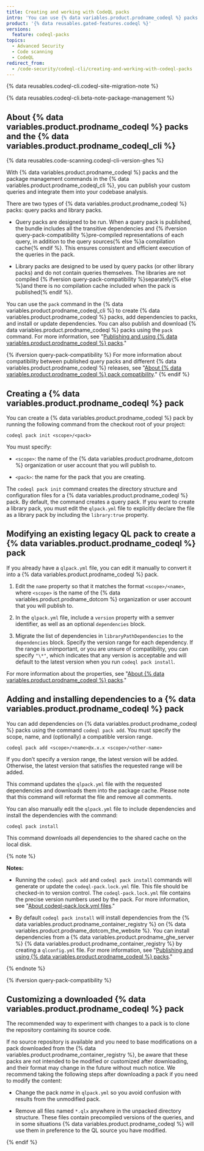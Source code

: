 ```yaml
---
title: Creating and working with CodeQL packs
intro: 'You can use {% data variables.product.prodname_codeql %} packs to create, share, depend on, and run {% data variables.product.prodname_codeql %} queries and libraries.'
product: '{% data reusables.gated-features.codeql %}'
versions:
  feature: codeql-packs
topics:
  - Advanced Security
  - Code scanning
  - CodeQL
redirect_from:
  - /code-security/codeql-cli/creating-and-working-with-codeql-packs
---
```


{% data reusables.codeql-cli.codeql-site-migration-note %}

{% data reusables.codeql-cli.beta-note-package-management %}

## About {% data variables.product.prodname_codeql %} packs and the {% data variables.product.prodname_codeql_cli %}

{% data reusables.code-scanning.codeql-cli-version-ghes %}

With {% data variables.product.prodname_codeql %} packs and the package management commands in the {% data variables.product.prodname_codeql_cli %}, you can publish your custom queries and integrate them into your codebase analysis.

There are two types of {% data variables.product.prodname_codeql %} packs: query packs and library packs.

- Query packs are designed to be run. When a query pack is published, the bundle includes all the transitive dependencies and {% ifversion query-pack-compatibility %}pre-compiled representations of each query, in addition to the query sources{% else %}a compilation cache{% endif %}. This ensures consistent and efficient execution of the queries in the pack.
  
- Library packs are designed to be used by query packs (or other library packs) and do not contain queries themselves. The libraries are not compiled {% ifversion query-pack-compatibility %}separately{% else %}and there is no compilation cache included when the pack is published{% endif %}.

You can use the `pack` command in the {% data variables.product.prodname_codeql_cli %} to create {% data variables.product.prodname_codeql %} packs, add dependencies to packs, and install or update dependencies. You can also publish and download {% data variables.product.prodname_codeql %} packs using the `pack` command. For more information, see "[Publishing and using {% data variables.product.prodname_codeql %} packs](/code-security/codeql-cli/using-the-codeql-cli/publishing-and-using-codeql-packs)."

{% ifversion query-pack-compatibility %}
For more information about compatibility between published query packs and different {% data variables.product.prodname_codeql %} releases, see "[About {% data variables.product.prodname_codeql %} pack compatibility](/code-security/codeql-cli/using-the-codeql-cli/publishing-and-using-codeql-packs#about-codeql-pack-compatibility)."
{% endif %}

## Creating a {% data variables.product.prodname_codeql %} pack

You can create a {% data variables.product.prodname_codeql %} pack by running the following command from the checkout root of your project:

```
codeql pack init <scope>/<pack>
```

You must specify:

- `<scope>`: the name of the {% data variables.product.prodname_dotcom %} organization or user account that you will publish to.

- `<pack>`: the name for the pack that you are creating.

The `codeql pack init` command creates the directory structure and configuration files for a {% data variables.product.prodname_codeql %} pack. By default, the command creates a query pack. If you want to create a library pack, you must edit the `qlpack.yml` file to explicitly declare the file as a library pack by including the `library:true` property.

## Modifying an existing legacy QL pack to create a {% data variables.product.prodname_codeql %} pack

If you already have a `qlpack.yml` file, you can edit it manually to convert it into a {% data variables.product.prodname_codeql %} pack.

1. Edit the `name` property so that it matches the format `<scope>/<name>`, where `<scope>` is the name of the {% data variables.product.prodname_dotcom %} organization or user account that you will publish to.

2. In the `qlpack.yml` file, include a `version` property with a semver identifier, as well as an optional `dependencies` block.

3. Migrate the list of dependencies in `libraryPathDependencies` to the `dependencies` block. Specify the version range for each dependency. If the range is unimportant, or you are unsure of compatibility, you can specify `"\*"`, which indicates that any version is acceptable and will default to the latest version when you run `codeql pack install`.

For more information about the properties, see "[About {% data variables.product.prodname_codeql %} packs](/code-security/codeql-cli/codeql-cli-reference/about-codeql-packs#about-codeql-packs)."

## Adding and installing dependencies to a {% data variables.product.prodname_codeql %} pack

You can add dependencies on {% data variables.product.prodname_codeql %} packs using the command `codeql pack add`. You must specify the scope, name, and (optionally) a compatible version range.

```
codeql pack add <scope>/<name>@x.x.x <scope>/<other-name>
```

If you don’t specify a version range, the latest version will be added. Otherwise, the latest version that satisfies the requested range will be added.

This command updates the `qlpack.yml` file with the requested dependencies and downloads them into the package cache. Please note that this command will reformat the file and remove all comments.

You can also manually edit the `qlpack.yml` file to include dependencies and install the dependencies with the command:

```
codeql pack install
```

This command downloads all dependencies to the shared cache on the local disk.

{% note %}

**Notes:**

- Running the `codeql pack add` and `codeql pack install` commands will generate or update the `codeql-pack.lock.yml` file. This file should be checked-in to version control. The `codeql-pack.lock.yml` file contains the precise version numbers used by the pack. For more information, see "[About codeql-pack.lock.yml files](/code-security/codeql-cli/codeql-cli-reference/about-codeql-packs#about-codeql-pack-lock)."

- By default `codeql pack install` will install dependencies from the {% data variables.product.prodname_container_registry %} on {% data variables.product.prodname_dotcom_the_website %}. You can install dependencies from a {% data variables.product.prodname_ghe_server %} {% data variables.product.prodname_container_registry %} by creating a `qlconfig.yml` file. For more information, see "[Publishing and using {% data variables.product.prodname_codeql %} packs](/code-security/codeql-cli/using-the-codeql-cli/publishing-and-using-codeql-packs)."

{% endnote %}

{% ifversion query-pack-compatibility %}

## Customizing a downloaded {% data variables.product.prodname_codeql %} pack

The recommended way to experiment with changes to a pack is to clone the repository containing its source code.

If no source repository is available and you need to base modifications on a pack downloaded from the {% data variables.product.prodname_container_registry %}, be aware that these packs are not intended to be modified or customized after downloading, and their format may change in the future without much notice.  We recommend taking the following steps after downloading a pack if you need to modify the content:

- Change the pack _name_ in `qlpack.yml` so you avoid confusion with results from the unmodified pack.

- Remove all files named `*.qlx` anywhere in the unpacked directory structure. These files contain precompiled versions of the queries, and in some situations {% data variables.product.prodname_codeql %} will use them in preference to the QL source you have modified.

{% endif %}
